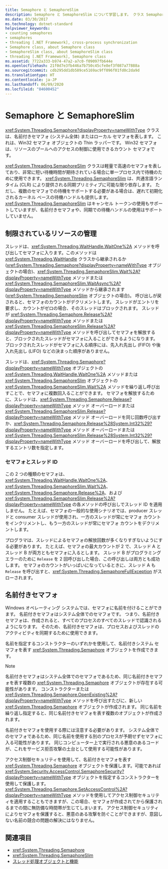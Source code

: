 ```yaml
---
title: Semaphore と SemaphoreSlim
description: Semaphore と SemaphoreSlim について学習します。 クラス Semaphore は、Win32 セマフォ オブジェクトの Thin ラッパーです。 クラス SemaphoreSlim は、軽量で高速のセマフォです。
ms.date: 03/30/2017
ms.technology: dotnet-standard
helpviewer_keywords:
- counting semaphores
- semaphores
- threading [.NET Framework], cross-process synchronization
- Semaphore class, about Semaphore class
- SemaphoreSlim class, about SemaphoreSlim class
- threading [.NET Framework], Semaphore class
ms.assetid: 7722a333-b974-47a2-a7c0-f09097fb644e
ms.openlocfilehash: 21f0d7e3fb446a7b750c45cfe8ef3f087a77888a
ms.sourcegitcommit: cdb295dd1db589ce5169ac9ff096f01fd0c2da9d
ms.translationtype: HT
ms.contentlocale: ja-JP
ms.lasthandoff: 06/09/2020
ms.locfileid: "84600452"
---
```

# <a name="semaphore-and-semaphoreslim"></a>Semaphore と SemaphoreSlim
<xref:System.Threading.Semaphore?displayProperty=nameWithType> クラスは、名前付きセマフォ (システム全体) またはローカル セマフォを表します。 これは、Win32 セマフォ オブジェクトの Thin ラッパーです。 Win32 セマフォは、リソースのプールへのアクセスの制御に使用できるカウント セマフォです。  
  
 <xref:System.Threading.SemaphoreSlim> クラスは軽量で高速のセマフォを表しており、非常に短い待機時間が期待されている場合に単一プロセス内で待機のために使用できます。 <xref:System.Threading.SemaphoreSlim> は、共通言語ランタイム (CLR) により提供される同期プリミティブに可能な限り依存します。 ただし、複数のセマフォでの待機をサポートする必要がある場合は、遅れて初期化されるカーネル ベースの待機ハンドルも提供します。 <xref:System.Threading.SemaphoreSlim> はキャンセル トークンの使用もサポートしていますが、名前付きセマフォや、同期での待機ハンドルの使用はサポートしていません。  
  
## <a name="managing-a-limited-resource"></a>制限されているリソースの管理  
 スレッドは、<xref:System.Threading.WaitHandle.WaitOne%2A> メソッドを呼び出してセマフォに入ります。このメソッドは <xref:System.Threading.WaitHandle> クラスから継承されるか (<xref:System.Threading.Semaphore?displayProperty=nameWithType> オブジェクトの場合)、<xref:System.Threading.SemaphoreSlim.Wait%2A?displayProperty=nameWithType> メソッドまたは <xref:System.Threading.SemaphoreSlim.WaitAsync%2A?displayProperty=nameWithType> メソッドから継承されます (<xref:System.Threading.SemaphoreSlim> オブジェクトの場合)。 呼び出しが戻されると、セマフォのカウントがデクリメントします。 スレッドがエントリを要求し、カウントがゼロの場合、そのスレッドはブロックされます。 スレッドが <xref:System.Threading.Semaphore.Release%2A?displayProperty=nameWithType> メソッドまたは <xref:System.Threading.SemaphoreSlim.Release%2A?displayProperty=nameWithType> メソッドを呼び出してセマフォを解放すると、ブロックされたスレッドがセマフォに入ることができるようになります。 ブロックされたスレッドがセマフォに入る順序には、先入れ先出し (FIFO) や後入れ先出し (LIFO) などの決まった順序がありません。  
  
 スレッドは、<xref:System.Threading.Semaphore?displayProperty=nameWithType> オブジェクトの <xref:System.Threading.WaitHandle.WaitOne%2A> メソッドまたは <xref:System.Threading.SemaphoreSlim> オブジェクトの <xref:System.Threading.SemaphoreSlim.Wait%2A> メソッドを繰り返し呼び出すことで、セマフォに複数回入ることができます。 セマフォを解放するために、スレッドは、<xref:System.Threading.Semaphore.Release?displayProperty=nameWithType> メソッド オーバーロードまたは <xref:System.Threading.SemaphoreSlim.Release?displayProperty=nameWithType> メソッド オーバーロードを同じ回数呼び出すか、<xref:System.Threading.Semaphore.Release%28System.Int32%29?displayProperty=nameWithType> メソッド オーバーロードまたは <xref:System.Threading.SemaphoreSlim.Release%28System.Int32%29?displayProperty=nameWithType> メソッド オーバーロードを呼び出して、解放するエントリ数を指定します。  
  
### <a name="semaphores-and-thread-identity"></a>セマフォとスレッド ID  
 この 2 つの種類のセマフォは、<xref:System.Threading.WaitHandle.WaitOne%2A>、<xref:System.Threading.SemaphoreSlim.Wait%2A>、<xref:System.Threading.Semaphore.Release%2A>、および <xref:System.Threading.SemaphoreSlim.Release%2A?displayProperty=nameWithType> の各メソッドの呼び出しでスレッド ID を適用しません。 たとえば、セマフォの一般的な使用シナリオでは、producer スレッドと consumer スレッドが使用され、一方のスレッドが常にセマフォ カウントをインクリメントし、もう一方のスレッドが常にセマフォ カウントをデクリメントします。  
  
 プログラマは、スレッドによるセマフォの解放回数が多くなりすぎないようにする必要があります。 たとえば、セマフォの最大カウントが 2 で、スレッド A とスレッド B が両方ともセマフォに入るとします。 スレッド B がプログラミング エラーのために `Release` を 2 回呼び出した場合、この呼び出しは両方とも成功します。 セマフォのカウントがいっぱいになっているときに、スレッド A も `Release` を呼び出すと、<xref:System.Threading.SemaphoreFullException> がスローされます。  
  
## <a name="named-semaphores"></a>名前付きセマフォ  
 Windows オペレーティング システムでは、セマフォに名前を付けることができます。 名前付きセマフォはシステム全体でのセマフォです。 つまり、名前付きセマフォは、作成されると、すべてのプロセスのすべてのスレッドで認識されるようになります。 そのため、名前付きセマフォは、プロセスおよびスレッドのアクティビティを同期するために使用できます。  
  
 名前を指定するコンストラクターのいずれかを使用して、名前付きシステム セマフォを表す <xref:System.Threading.Semaphore> オブジェクトを作成できます。  
  
> [!NOTE]
> 名前付きセマフォはシステム全体でのセマフォであるため、同じ名前付きセマフォを表す複数の <xref:System.Threading.Semaphore> オブジェクトが存在する可能性があります。 コンストラクターまたは <xref:System.Threading.Semaphore.OpenExisting%2A?displayProperty=nameWithType> メソッドを呼び出すたびに、新しい <xref:System.Threading.Semaphore> オブジェクトが作成されます。 同じ名前を繰り返し指定すると、同じ名前付きセマフォを表す複数のオブジェクトが作成されます。  
  
 名前付きセマフォを使用する際には注意する必要があります。 システム全体でのセマフォであるため、同じ名前を使用する別のプロセスが予期せずセマフォに入る可能性があります。 同じコンピューター上で実行される悪意のあるコードが、これをサービス拒否攻撃の土台として使用する可能性があります。  
  
 アクセス制御セキュリティを使用して、名前付きセマフォを表す <xref:System.Threading.Semaphore> オブジェクトを保護します。可能であれば <xref:System.Security.AccessControl.SemaphoreSecurity?displayProperty=nameWithType> オブジェクトを指定するコンストラクターを使用して保護します。 <xref:System.Threading.Semaphore.SetAccessControl%2A?displayProperty=nameWithType> メソッドを使用してアクセス制御セキュリティを適用することもできますが、この場合、セマフォが作成されてから保護されるまでの間に無防備な時間帯が生じてしまいます。 アクセス制御セキュリティによりセマフォを保護すると、悪意のある攻撃を防ぐことができますが、意図しない名前の競合の問題の解決にはなりません。  
  
## <a name="see-also"></a>関連項目

- <xref:System.Threading.Semaphore>
- <xref:System.Threading.SemaphoreSlim>
- [スレッド処理オブジェクトと機能](threading-objects-and-features.md)
